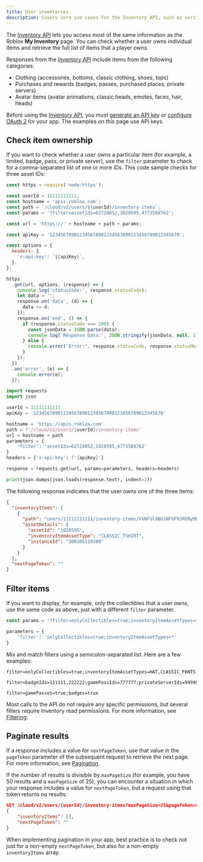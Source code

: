 ```yaml
---
title: User inventories
description: Covers core use cases for the Inventory API, such as verifying that a user owns a particular item and filtering return values for categories of items.
---
```


The [Inventory API][1] lets you access most of the same information as the Roblox **My Inventory** page. You can check whether a user owns individual items and retrieve the full list of items that a player owns.

Responses from the [Inventory API][1] include items from the following categories:

- Clothing (accessories, bottoms, classic clothing, shoes, tops)
- Purchases and rewards (badges, passes, purchased places, private servers)
- Avatar items (avatar animations, classic heads, emotes, faces, hair, heads)

Before using the [Inventory API][1], you must [generate an API key](api-keys.md) or [configure OAuth 2](oauth2-overview.md) for your app. The examples on this page use API keys.

## Check item ownership

If you want to check whether a user owns a particular item (for example, a limited, badge, pass, or private server), use the `filter` parameter to check for a comma-separated list of one or more IDs. This code sample checks for three asset IDs:

<Tabs>
  <TabItem key = "1" label="Node.js">

```js
const https = require('node:https');

const userId = 11111111111;
const hostname = 'apis.roblox.com';
const path = `/cloud/v2/users/${userId}/inventory-items`;
const params = '?filter=assetIds=62724852,1028595,4773588762';

const url = 'https://' + hostname + path + params;

const apiKey = '123456789012345678901234567890123456789012345678';

const options = {
  headers: {
    'x-api-key': `${apiKey}`,
  },
};

https
  .get(url, options, (response) => {
    console.log('statusCode:', response.statusCode);
    let data = '';
    response.on('data', (d) => {
      data += d;
    });
    response.on('end', () => {
      if (response.statusCode === 200) {
        const jsonData = JSON.parse(data);
        console.log('Response Data:', JSON.stringify(jsonData, null, 2));
      } else {
        console.error('Error:', response.statusCode, response.statusMessage);
      }
    });
  })
  .on('error', (e) => {
    console.error(e);
  });
```

  </TabItem>
  <TabItem key = "2" label="Python">

```python
import requests
import json

userId = 11111111111
apiKey = '123456789012345678901234567890123456789012345678'

hostname = 'https://apis.roblox.com'
path = f'/cloud/v2/users/{userId}/inventory-items'
url = hostname + path
parameters = {
    'filter': 'assetIds=62724852,1028595,4773588762'
}
headers = {'x-api-key': f'{apiKey}'}

response = requests.get(url, params=parameters, headers=headers)

print(json.dumps(json.loads(response.text), indent=2))
```

  </TabItem>
</Tabs>

The following response indicates that the user owns one of the three items:

```json
{
  "inventoryItems": [
    {
      "path": "users/11111111111/inventory-items/VVNFUl9BU1NFVF9JRD0yMDAxMDUxMTkzODg",
      "assetDetails": {
        "assetId": "1028595",
        "inventoryItemAssetType": "CLASSIC_TSHIRT",
        "instanceId": "200105119388"
      }
    }
  ],
  "nextPageToken": ""
}
```

## Filter items

If you want to display, for example, only the collectibles that a user owns, use the same code as above, just with a different `filter` parameter.

<Tabs>
  <TabItem key = "1" label="Node.js">

```js
const params = '?filter=onlyCollectibles=true;inventoryItemAssetTypes=*';
```

  </TabItem>
  <TabItem key = "2" label="Python">

```python
parameters = {
    'filter': 'onlyCollectibles=true;inventoryItemAssetTypes=*'
}
```

  </TabItem>
</Tabs>

Mix and match filters using a semicolon-separated list. Here are a few examples:

```text
filter=onlyCollectibles=true;inventoryItemAssetTypes=HAT,CLASSIC_PANTS

filter=badgeIds=111111,222222;gamePassIds=777777;privateServerIds=999999

filter=gamePasses=true;badges=true
```

Most calls to the API do not require any specific permissions, but several filters require Inventory read permissions. For more information, see [Filtering](../reference/patterns.md#list-inventory-items).

## Paginate results

If a response includes a value for `nextPageToken`, use that value in the
`pageToken` parameter of the subsequent request to retrieve the next page. For
more information, see [Pagination](../reference/patterns.md#pagination).

If the number of results is divisible by `maxPageSize` (for example, you have 50 results and a `maxPageSize` of 25), you can encounter a situation in which your response includes a value for `nextPageToken`, but a request using that token returns no results:

```json
GET /cloud/v2/users/{userId}/inventory-items?maxPageSize=25&pageToken=cccDDD
{
    "inventoryItems": [],
    "nextPageToken": ""
}
```

When implementing pagination in your app, best practice is to check not just for a non-empty `nextPageToken`, but also for a non-empty `inventoryItems` array.

[1]: /cloud/reference/InventoryItem
